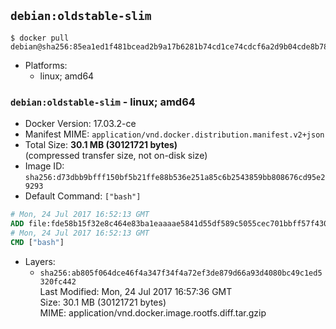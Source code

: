 ## `debian:oldstable-slim`

```console
$ docker pull debian@sha256:85ea1ed1f481bcead2b9a17b6281b74cd1ce74cdcf6a2d9b04cde8b78b029f0c
```

-	Platforms:
	-	linux; amd64

### `debian:oldstable-slim` - linux; amd64

-	Docker Version: 17.03.2-ce
-	Manifest MIME: `application/vnd.docker.distribution.manifest.v2+json`
-	Total Size: **30.1 MB (30121721 bytes)**  
	(compressed transfer size, not on-disk size)
-	Image ID: `sha256:d73dbb9bfff150bf5b21ffe88b536e251a85c6b2543859bb808676cd95e29293`
-	Default Command: `["bash"]`

```dockerfile
# Mon, 24 Jul 2017 16:52:13 GMT
ADD file:fde58b15f32e8c464e83ba1eaaaae5841d55df589c5055cec701bbff57f430b5 in / 
# Mon, 24 Jul 2017 16:52:13 GMT
CMD ["bash"]
```

-	Layers:
	-	`sha256:ab805f064dce46f4a347f34f4a72ef3de879d66a93d4080bc49c1ed5320fc442`  
		Last Modified: Mon, 24 Jul 2017 16:57:36 GMT  
		Size: 30.1 MB (30121721 bytes)  
		MIME: application/vnd.docker.image.rootfs.diff.tar.gzip
